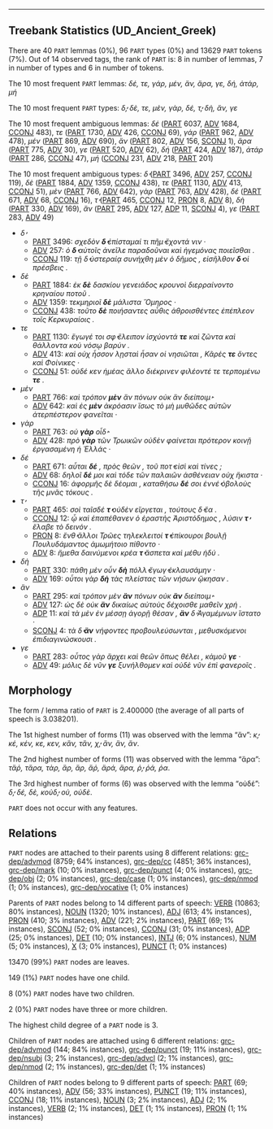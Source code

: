 

--------------------------------------------------------------------------------

## Treebank Statistics (UD_Ancient_Greek)

There are 40 `PART` lemmas (0%), 96 `PART` types (0%) and 13629 `PART` tokens (7%).
Out of 14 observed tags, the rank of `PART` is: 8 in number of lemmas, 7 in number of types and 6 in number of tokens.

The 10 most frequent `PART` lemmas: <em>δέ, τε, γάρ, μέν, ἄν, ἄρα, γε, δή, ἀτάρ, μή</em>

The 10 most frequent `PART` types:  <em>δ̓, δὲ, τε, μὲν, γὰρ, δέ, τ̓, δὴ, ἂν, γε</em>

The 10 most frequent ambiguous lemmas: <em>δέ</em> ([PART]() 6037, [ADV]() 1684, [CCONJ]() 483), <em>τε</em> ([PART]() 1730, [ADV]() 426, [CCONJ]() 69), <em>γάρ</em> ([PART]() 962, [ADV]() 478), <em>μέν</em> ([PART]() 869, [ADV]() 690), <em>ἄν</em> ([PART]() 802, [ADV]() 156, [SCONJ]() 1), <em>ἄρα</em> ([PART]() 775, [ADV]() 30), <em>γε</em> ([PART]() 520, [ADV]() 62), <em>δή</em> ([PART]() 424, [ADV]() 187), <em>ἀτάρ</em> ([PART]() 286, [CCONJ]() 47), <em>μή</em> ([CCONJ]() 231, [ADV]() 218, [PART]() 201)

The 10 most frequent ambiguous types:  <em>δ̓</em> ([PART]() 3496, [ADV]() 257, [CCONJ]() 119), <em>δὲ</em> ([PART]() 1884, [ADV]() 1359, [CCONJ]() 438), <em>τε</em> ([PART]() 1130, [ADV]() 413, [CCONJ]() 51), <em>μὲν</em> ([PART]() 766, [ADV]() 642), <em>γὰρ</em> ([PART]() 763, [ADV]() 428), <em>δέ</em> ([PART]() 671, [ADV]() 68, [CCONJ]() 16), <em>τ̓</em> ([PART]() 465, [CCONJ]() 12, [PRON]() 8, [ADV]() 8), <em>δὴ</em> ([PART]() 330, [ADV]() 169), <em>ἂν</em> ([PART]() 295, [ADV]() 127, [ADP]() 11, [SCONJ]() 4), <em>γε</em> ([PART]() 283, [ADV]() 49)


* <em>δ̓</em>
  * [PART]() 3496: <em>σχεδὸν <b>δ̓</b> ἐπίσταμαί τι πῆμ̓ ἔχοντά νιν ·</em>
  * [ADV]() 257: <em>ὁ <b>δ̓</b> αὐτοῖς ἀνεῖλε παραδοῦναι καὶ ἡγεμόνας ποιεῖσθαι .</em>
  * [CCONJ]() 119: <em>τῇ δ̓ ὑστεραίᾳ συνήχθη μὲν ὁ δῆμος , εἰσῆλθον <b>δ̓</b> οἱ πρέσβεις .</em>
* <em>δὲ</em>
  * [PART]() 1884: <em>ἐκ <b>δὲ</b> δασκίου γενειάδος κρουνοὶ διερραίνοντο κρηναίου ποτοῦ .</em>
  * [ADV]() 1359: <em>τεκμηριοῖ <b>δὲ</b> μάλιστα Ὅμηρος ·</em>
  * [CCONJ]() 438: <em>τοῦτο <b>δὲ</b> ποιήσαντες αὖθις ἁθροισθέντες ἐπέπλεον τοῖς Κερκυραίοις .</em>
* <em>τε</em>
  * [PART]() 1130: <em>ἔγωγέ τοι σφ̓ ἔλειπον ἰσχύοντά <b>τε</b> καὶ ζῶντα καὶ θάλλοντα κοὐ νόσῳ βαρύν .</em>
  * [ADV]() 413: <em>καὶ οὐχ ἧσσον λῃσταὶ ἦσαν οἱ νησιῶται , Κᾶρές <b>τε</b> ὄντες καὶ Φοίνικες ·</em>
  * [CCONJ]() 51: <em>οὐδέ κεν ἡμέας ἄλλο διέκρινεν φιλέοντέ τε τερπομένω <b>τε</b> .</em>
* <em>μὲν</em>
  * [PART]() 766: <em>καὶ τρόπον <b>μὲν</b> ἂν πόνων οὐκ ἂν διείποιμ̓ ·</em>
  * [ADV]() 642: <em>καὶ ἐς <b>μὲν</b> ἀκρόασιν ἴσως τὸ μὴ μυθῶδες αὐτῶν ἀτερπέστερον φανεῖται ·</em>
* <em>γὰρ</em>
  * [PART]() 763: <em>οὐ <b>γὰρ</b> οἶδ̓ ·</em>
  * [ADV]() 428: <em>πρὸ <b>γὰρ</b> τῶν Τρωικῶν οὐδὲν φαίνεται πρότερον κοινῇ ἐργασαμένη ἡ Ἑλλάς ·</em>
* <em>δέ</em>
  * [PART]() 671: <em>αὗται <b>δέ</b> , πρὸς θεῶν , τοῦ ποτ̓ εἰσὶ καὶ τίνες ;</em>
  * [ADV]() 68: <em>δηλοῖ <b>δέ</b> μοι καὶ τόδε τῶν παλαιῶν ἀσθένειαν οὐχ ἥκιστα ·</em>
  * [CCONJ]() 16: <em>ἀφορμῆς δὲ δέομαι , καταθήσω <b>δέ</b> σοι ἐννέ̓ ὀβολοὺς τῆς μνᾶς τόκους .</em>
* <em>τ̓</em>
  * [PART]() 465: <em>σοὶ ταῖσδέ <b>τ̓</b> οὐδὲν εἴργεται , τούτους δ̓ ἔα .</em>
  * [CCONJ]() 12: <em>ᾧ καὶ ἐπαπέθανεν ὁ ἐραστὴς Ἀριστόδημος , λύσιν <b>τ̓</b> ἔλαβε τὸ δεινόν .</em>
  * [PRON]() 8: <em>ἔνθ̓ ἄλλοι Τρῶες τηλεκλειτοί <b>τ̓</b> ἐπίκουροι βουλῇ Πουλυδάμαντος ἀμωμήτοιο πίθοντο ·</em>
  * [ADV]() 8: <em>ἥμεθα δαινύμενοι κρέα <b>τ̓</b> ἄσπετα καὶ μέθυ ἡδύ .</em>
* <em>δὴ</em>
  * [PART]() 330: <em>πάθη μὲν οὖν <b>δὴ</b> πόλλ̓ ἔγωγ̓ ἐκλαυσάμην ·</em>
  * [ADV]() 169: <em>οὗτοι γὰρ <b>δὴ</b> τὰς πλείστας τῶν νήσων ᾤκησαν .</em>
* <em>ἂν</em>
  * [PART]() 295: <em>καὶ τρόπον μὲν <b>ἂν</b> πόνων οὐκ <b>ἂν</b> διείποιμ̓ ·</em>
  * [ADV]() 127: <em>ὡς δὲ οὐκ <b>ἂν</b> δικαίως αὐτοὺς δέχοισθε μαθεῖν χρή .</em>
  * [ADP]() 11: <em>καὶ τὰ μὲν ἐν μέσσῃ ἀγορῇ θέσαν , <b>ἂν</b> δ̓ Ἀγαμέμνων ἵστατο ·</em>
  * [SCONJ]() 4: <em>τὰ δ̓ <b>ἂν</b> νήφοντες προβουλεύσωνται , μεθυσκόμενοι ἐπιδιαγινώσκουσι .</em>
* <em>γε</em>
  * [PART]() 283: <em>οὗτος γὰρ ἄρχει καὶ θεῶν ὅπως θέλει , κἀμοῦ <b>γε</b> ·</em>
  * [ADV]() 49: <em>μόλις δὲ νῦν <b>γε</b> ξυνήλθομεν καὶ οὐδὲ νῦν ἐπὶ φανεροῖς .</em>

## Morphology

The form / lemma ratio of `PART` is 2.400000 (the average of all parts of speech is 3.038201).

The 1st highest number of forms (11) was observed with the lemma “ἄν”: <em>κ̓, κέ, κέν, κε, κεν, κἂν, τἂν, χ̓, ἂν, ἃν, ἄν</em>.

The 2nd highest number of forms (11) was observed with the lemma “ἄρα”: <em>τἄῤ, τἄρα, τὰρ, ἂρ, ἄρ, ἄῤ, ἄρά, ἄρα, ῥ̓, ῥά, ῥα</em>.

The 3rd highest number of forms (6) was observed with the lemma “οὐδέ”: <em>δ̓, δέ, δὲ, κοὐδ̓, οὐ, οὐδὲ</em>.

`PART` does not occur with any features.


## Relations

`PART` nodes are attached to their parents using 8 different relations: [grc-dep/advmod]() (8759; 64% instances), [grc-dep/cc]() (4851; 36% instances), [grc-dep/mark]() (10; 0% instances), [grc-dep/punct]() (4; 0% instances), [grc-dep/obj]() (2; 0% instances), [grc-dep/case]() (1; 0% instances), [grc-dep/nmod]() (1; 0% instances), [grc-dep/vocative]() (1; 0% instances)

Parents of `PART` nodes belong to 14 different parts of speech: [VERB]() (10863; 80% instances), [NOUN]() (1320; 10% instances), [ADJ]() (613; 4% instances), [PRON]() (410; 3% instances), [ADV]() (221; 2% instances), [PART]() (69; 1% instances), [SCONJ]() (52; 0% instances), [CCONJ]() (31; 0% instances), [ADP]() (25; 0% instances), [DET]() (10; 0% instances), [INTJ]() (6; 0% instances), [NUM]() (5; 0% instances), [X]() (3; 0% instances), [PUNCT]() (1; 0% instances)

13470 (99%) `PART` nodes are leaves.

149 (1%) `PART` nodes have one child.

8 (0%) `PART` nodes have two children.

2 (0%) `PART` nodes have three or more children.

The highest child degree of a `PART` node is 3.

Children of `PART` nodes are attached using 6 different relations: [grc-dep/advmod]() (144; 84% instances), [grc-dep/punct]() (19; 11% instances), [grc-dep/nsubj]() (3; 2% instances), [grc-dep/advcl]() (2; 1% instances), [grc-dep/nmod]() (2; 1% instances), [grc-dep/det]() (1; 1% instances)

Children of `PART` nodes belong to 9 different parts of speech: [PART]() (69; 40% instances), [ADV]() (56; 33% instances), [PUNCT]() (19; 11% instances), [CCONJ]() (18; 11% instances), [NOUN]() (3; 2% instances), [ADJ]() (2; 1% instances), [VERB]() (2; 1% instances), [DET]() (1; 1% instances), [PRON]() (1; 1% instances)

